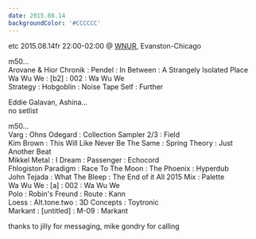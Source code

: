 ```yaml
---
date: 2015.08.14
backgroundColor: '#CCCCCC'
---
```


etc 2015.08.14fr 22:00-02:00 @ [WNUR](http://www.wnur.org/), Evanston-Chicago  

m50...  
Arovane & Hior Chronik : Pendel : In Between : A Strangely Isolated Place  
Wa Wu We : \[b2\] : 002 : Wa Wu We  
Strategy : Hobgoblin : Noise Tape Self : Further  

Eddie Galavan, Ashina...  
no setlist  

m50...  
Varg : Ohns Odegard : Collection Sampler 2/3 : Field  
Kim Brown : This Will Like Never Be The Same : Spring Theory : Just Another Beat  
Mikkel Metal : I Dream : Passenger : Echocord  
Fhlogiston Paradigm : Race To The Moon : The Phoenix : Hyperdub  
John Tejada : What The Bleep : The End of it All 2015 Mix : Palette  
Wa Wu We : \[a\] : 002 : Wa Wu We  
Polo : Robin's Freund : Route : Kann  
Loess : Alt.tone.two : 3D Concepts : Toytronic  
Markant : \[untitled\] : M-09 : Markant  

thanks to jilly for messaging, mike gondry for calling